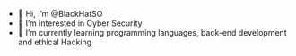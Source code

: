 - 👋 Hi, I’m @BlackHatSO
- 👀 I’m interested in Cyber Security
- 🌱 I’m currently learning programming languages, back-end development and ethical Hacking
            <!-- - 💞️ I’m looking to collaborate on ...  -->
            <!-- - 📫 How to reach me ... -->
            <!--  - 😄 Pronouns: ... 
                  - ⚡ Fun fact: ...  -->

<!---
BlackHatSO/BlackHatSO is a ✨ special ✨ repository because its `README.md` (this file) appears on your GitHub profile.
You can click the Preview link to take a look at your changes.
--->
